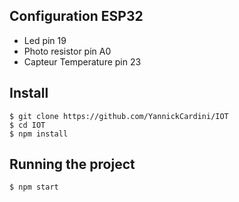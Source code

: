## Configuration ESP32

   - Led pin 19
   - Photo resistor pin A0
   - Capteur Temperature  pin 23

## Install

    $ git clone https://github.com/YannickCardini/IOT
    $ cd IOT
    $ npm install

## Running the project

    $ npm start


